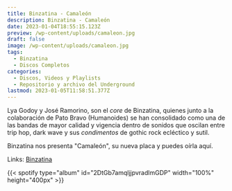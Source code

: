 ```yaml
---
title: Binzatina - Camaleón
description: Binzatina - Camaleón
date: 2023-01-04T18:55:15.123Z
preview: /wp-content/uploads/camaleon.jpg
draft: false
image: /wp-content/uploads/camaleon.jpg
tags:
  - Binzatina
  - Discos Completos
categories:
  - Discos, Videos y Playlists
  - Repositorio y archivo del Underground
lastmod: 2023-01-05T11:58:51.377Z
---
```


Lya Godoy y José Ramorino, son el *core* de Binzatina, quienes junto a la colaboración de Pato Bravo (Humanoides) se han consolidado como una de las bandas de mayor calidad y vigencia dentro de sonidos que oscilan entre trip hop, dark wave y sus *condimentos* de gothic rock ecléctico y sutil.

Binzatina nos presenta "Camaleón", su nueva placa y puedes oírla aquí.

Links: [Binzatina](https://www.instagram.com/binzatinamusic/)

{{< spotify type="album" id="2DtGb7amqljjpvradlmGDP" width="100%" height="400px" >}}
